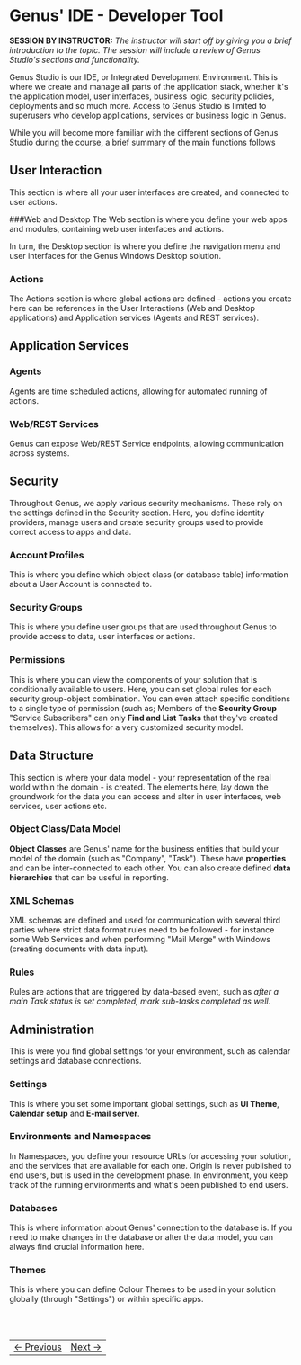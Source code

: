 # Genus' IDE - Developer Tool
**SESSION BY INSTRUCTOR:** *The instructor will start off by giving you a brief introduction to the topic. The session will include a review of Genus Studio's sections and functionality.*



Genus Studio is our IDE, or Integrated Development Environment. This is where we create and manage all parts of the application stack, whether it's the application model, user interfaces, business logic, security policies, deployments and so much more. Access to Genus Studio is limited to superusers who develop applications, services or business logic in Genus.

While you will become more familiar with the different sections of Genus Studio during the course, a brief summary of the main functions follows


## User Interaction
This section is where all your user interfaces are created, and connected to user actions.


###Web and Desktop
The Web section is where you define your web apps and modules, containing web user interfaces and actions.

In turn, the Desktop section is where you define the navigation menu and user interfaces for the Genus Windows Desktop solution.


### Actions
The Actions section is where global actions are defined - actions you create here can be references in the User Interactions (Web and Desktop applications) and Application services (Agents and REST services).


## Application Services

### Agents
Agents are time scheduled actions, allowing for automated running of actions.

### Web/REST Services
Genus can expose Web/REST Service endpoints, allowing communication across systems.

## Security
Throughout Genus, we apply various security mechanisms. These rely on the settings defined in the Security section. Here, you define identity providers, manage users and create security groups used to provide correct access to apps and data.


### Account Profiles
This is where you define which object class (or database table) information about a User Account is connected to.

### Security Groups
This is where you define user groups that are used throughout Genus to provide access to data, user interfaces or actions.

### Permissions
This is where you can view the components of your solution that is conditionally available to users. Here, you can set global rules for each security group-object combination. You can even attach specific conditions to a single type of permission (such as; Members of the **Security Group** "Service Subscribers" can only **Find and List** **Tasks** that they've created themselves). This allows for a very customized security model.


## Data Structure
This section is where your data model - your representation of the real world within the domain - is created. The elements here, lay down the groundwork for the data you can access and alter in user interfaces, web services, user actions etc.

### Object Class/Data Model
**Object Classes** are Genus' name for the business entities that build your model of the domain (such as "Company", "Task"). These have **properties** and can be inter-connected to each other. You can also create defined **data hierarchies** that can be useful in reporting.

### XML Schemas
XML schemas are defined and used for communication with several third parties where strict data format rules need to be followed - for instance some Web Services and when performing "Mail Merge" with Windows (creating documents with data input).

### Rules
Rules are actions that are triggered by data-based event, such as *after a main Task status is set completed, mark sub-tasks completed as well*.


## Administration
This is were you find global settings for your environment, such as calendar settings and database connections.

### Settings
This is where you set some important global settings, such as **UI Theme**, **Calendar setup** and **E-mail server**.

### Environments and Namespaces
In Namespaces, you define your resource URLs for accessing your solution, and the services that are available for each one. Origin is never published to end users, but is used in the development phase.
In environment, you keep track of the running environments and what's been published to end users.

### Databases
This is where information about Genus' connection to the database is. If you need to make changes in the database or alter the data model, you can always find crucial information here.

### Themes
This is where you can define Colour Themes to be used in your solution globally (through "Settings") or within specific apps.

<br/>
<br/>




<table>
   <tr><td><a href="e1.1-genus-clients.md"><- Previous</a></td><td align="right"><a href="data-model.md">Next -></a></td></tr>
</table>
